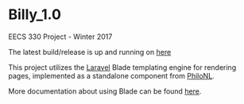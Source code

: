 # Billy_1.0
EECS 330 Project - Winter 2017

The latest build/release is up and running on [here](https://williamh8642.000webhostapp.com/)

This project utilizes the [Laravel](https://laravel.com/) Blade templating engine for rendering pages, implemented as a standalone component from [PhiloNL](https://github.com/PhiloNL/Laravel-Blade).

More documentation about using Blade can be found [here](https://laravel.com/docs/master/blade).
